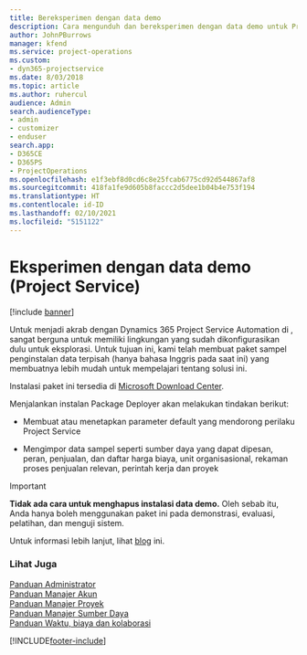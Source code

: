 ```yaml
---
title: Bereksperimen dengan data demo
description: Cara mengunduh dan bereksperimen dengan data demo untuk Project Service Automation.
author: JohnPBurrows
manager: kfend
ms.service: project-operations
ms.custom:
- dyn365-projectservice
ms.date: 8/03/2018
ms.topic: article
ms.author: ruhercul
audience: Admin
search.audienceType:
- admin
- customizer
- enduser
search.app:
- D365CE
- D365PS
- ProjectOperations
ms.openlocfilehash: e1f3ebf8d0cd6c8e25fcab6775cd92d544867af8
ms.sourcegitcommit: 418fa1fe9d605b8faccc2d5dee1b04b4e753f194
ms.translationtype: HT
ms.contentlocale: id-ID
ms.lasthandoff: 02/10/2021
ms.locfileid: "5151122"
---
```

# <a name="experiment-with-demo-data-project-service"></a>Eksperimen dengan data demo (Project Service)

[!include [banner](../includes/psa-now-project-operations.md)]

Untuk menjadi akrab dengan Dynamics 365 Project Service Automation di , sangat berguna untuk memiliki lingkungan yang sudah dikonfigurasikan dulu untuk eksplorasi. Untuk tujuan ini, kami telah membuat paket sampel penginstalan data terpisah (hanya bahasa Inggris pada saat ini) yang membuatnya lebih mudah untuk mempelajari tentang solusi ini. 

Instalasi paket ini tersedia di [Microsoft Download Center](https://go.microsoft.com/fwlink/?linkid=859966).  

Menjalankan instalan Package Deployer akan melakukan tindakan berikut: 
  
-   Membuat atau menetapkan parameter default yang mendorong perilaku Project Service  
  
-   Mengimpor data sampel seperti sumber daya yang dapat dipesan, peran, penjualan, dan daftar harga biaya, unit organisasional, rekaman proses penjualan relevan, perintah kerja dan proyek    
  
> [!IMPORTANT]
> **Tidak ada cara untuk menghapus instalasi data demo.** Oleh sebab itu, Anda hanya boleh menggunakan paket ini pada demonstrasi, evaluasi, pelatihan, dan menguji sistem.

Untuk informasi lebih lanjut, lihat [blog](https://blogs.msdn.microsoft.com/crm/2017/10/24/microsoft-dynamics-365-for-field-service-and-project-service-automation-sample-data) ini.





  
### <a name="see-also"></a>Lihat Juga  
 [Panduan Administrator](../psa/admin-guide.md)   
 [Panduan Manajer Akun](../psa/account-manager-guide.md)   
 [Panduan Manajer Proyek](../psa/project-manager-guide.md)   
 [Panduan Manajer Sumber Daya](../psa/resource-manager-guide.md)   
 [Panduan Waktu, biaya dan kolaborasi](../psa/time-expense-collaboration-guide.md)


[!INCLUDE[footer-include](../includes/footer-banner.md)]